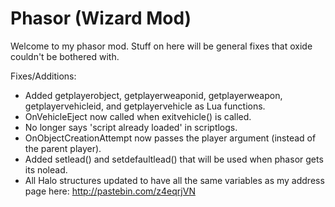 Phasor (Wizard Mod)
======

Welcome to my phasor mod. Stuff on here will be general fixes that oxide couldn't be bothered with.

Fixes/Additions:
  - Added getplayerobject, getplayerweaponid, getplayerweapon, getplayervehicleid, and getplayervehicle as Lua functions.
  - OnVehicleEject now called when exitvehicle() is called.
  - No longer says 'script already loaded' in scriptlogs.
  - OnObjectCreationAttempt now passes the player argument (instead of the parent player).
  - Added setlead() and setdefaultlead() that will be used when phasor gets its nolead.
  - All Halo structures updated to have all the same variables as my address page here: http://pastebin.com/z4eqrjVN
